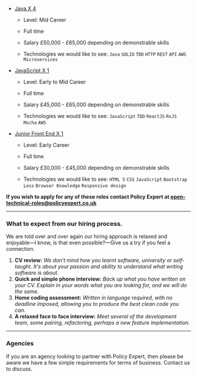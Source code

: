 * [Java X 4](https://github.com/PolicyExpert/Open-Technical-Roles/blob/master/Policy%20Expert%20-%20Java%20-%202018.pdf)

    * Level: Mid Career
    
    * Full time
    
    * Salary £50,000 - £65,000 depending on demonstrable skills
    
    * Technologies we would like to see:
    `Java` `SOLID` `TDD` `HTTP` `REST` `API` `AWS` `Microservices`

* [JavaScript X 1](https://github.com/PolicyExpert/Open-Technical-Roles/blob/master/Policy%20Expert%20-%20JS%20-%202018.pdf)

    * Level: Early to Mid Career
    
    * Full time
    
    * Salary £45,000 - £65,000 depending on demonstrable skills
    
    * Technologies we would like to see:
    `JavaScript` `TDD` `ReactJS` `RxJS` `Mocha` `AWS`
    
* [Junior Front End X 1](https://github.com/PolicyExpert/Open-Technical-Roles/blob/master/Front%20End%20Developer%20Job%20Specification.pdf)

    * Level: Early Career
    
    * Full time
    
    * Salary £30,000 - £45,000 depending on demonstrable skills
    
    * Technologies we would like to see:
    `HTML 5` `CSS` `JavaScript` `Bootstrap` `Less` `Browser Knowledge` `Responsive design`    

**If you wish to apply for any of these roles contact Policy Expert at open-technical-roles@policyexpert.co.uk**

---

### What to expect from our hiring process.
We are told over and over again our hiring approach is relaxed and enjoyable—I know, is that even possible?—Give us a try if you feel a connection.

1. **CV review:** *We don't mind how you learnt software, university or self-taught. It's about your passion and ability to understand what writing software is about.*
2. **Quick and simple phone interview:** *Back up what you have written on your CV. Explain in your words what you are looking for, and we will do the same.*
3. **Home coding assessment:** *Written in language required, with no deadline imposed, allowing you to produce the best clean code you can.*
4. **A relaxed face to face interview:** *Meet several of the development team, some pairing, refactoring, perhaps a new feature implementation.*

---

### Agencies
If you are an agency looking to partner with Policy Expert, then please be aware we have a few simple requirements for terms of business. Contact us to discuss.
